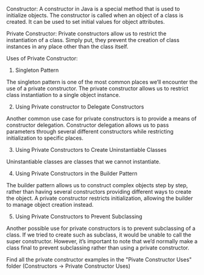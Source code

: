 Constructor:
A constructor in Java is a special method that is used to initialize objects. The constructor is called when an object of a class is created. It can be used to set initial values for object attributes.

Private Constructor:
Private constructors allow us to restrict the instantiation of a class. Simply put, they prevent the creation of class instances in any place other than the class itself.

Uses of Private Constructor:

1. Singleton Pattern

The singleton pattern is one of the most common places we’ll encounter the use of a private constructor. The private constructor allows us to restrict class instantiation to a single object instance.

2. Using Private constructor to Delegate Constructors

Another common use case for private constructors is to provide a means of constructor delegation. Constructor delegation allows us to pass parameters through several different constructors while restricting initialization to specific places.

3. Using Private Constructors to Create Uninstantiable Classes

Uninstantiable classes are classes that we cannot instantiate.

4. Using Private Constructors in the Builder Pattern

The builder pattern allows us to construct complex objects step by step, rather than having several constructors providing different ways to create the object. A private constructor restricts initialization, allowing the builder to manage object creation instead.

5. Using Private Constructors to Prevent Subclassing

Another possible use for private constructors is to prevent subclassing of a class. If we tried to create such as subclass, it would be unable to call the super constructor. However, it’s important to note that we’d normally make a class final to prevent subclassing rather than using a private constructor.

Find all the private constructor examples in the "Pivate Constructor Uses" folder (Constructors -> Private Constructor Uses)
